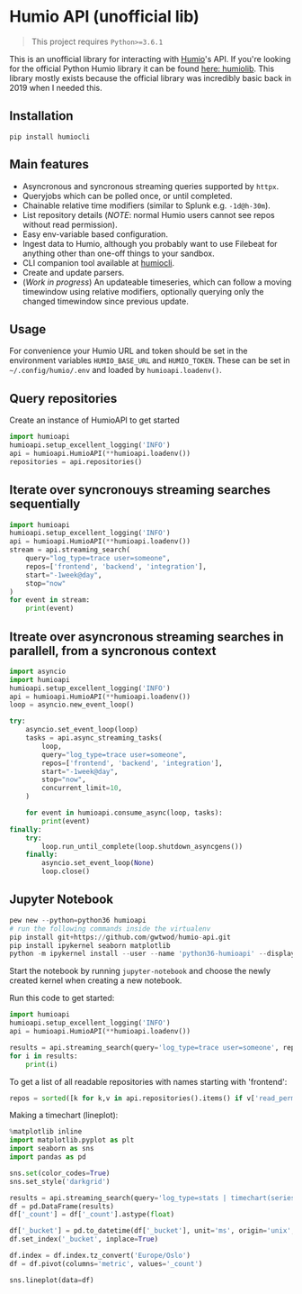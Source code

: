 # Humio API (unofficial lib)

> This project requires `Python>=3.6.1`

This is an unofficial library for interacting with [Humio](https://www.humio.com/)'s API. If you're looking for the official Python Humio library it can be found [here: humiolib](https://github.com/humio/python-humio). This library mostly exists because the official library was incredibly basic back in 2019 when I needed this.

## Installation

    pip install humiocli

## Main features

* Asyncronous and syncronous streaming queries supported by `httpx`.
* Queryjobs which can be polled once, or until completed.
* Chainable relative time modifiers (similar to Splunk e.g. `-1d@h-30m`).
* List repository details (*NOTE*: normal Humio users cannot see repos without read permission).
* Easy env-variable based configuration.
* Ingest data to Humio, although you probably want to use Filebeat for anything other than one-off things to your sandbox.
* CLI companion tool available at [humiocli](https://github.com/gwtwod/humiocli).
* Create and update parsers.
* (*Work in progress*) An updateable timeseries, which can follow a moving timewindow using relative modifiers, optionally querying only the changed timewindow since previous update.

## Usage

For convenience your Humio URL and token should be set in the environment variables `HUMIO_BASE_URL` and `HUMIO_TOKEN`. These can be set in `~/.config/humio/.env` and loaded by `humioapi.loadenv()`.

## Query repositories

Create an instance of HumioAPI to get started

```python
import humioapi
humioapi.setup_excellent_logging('INFO')
api = humioapi.HumioAPI(**humioapi.loadenv())
repositories = api.repositories()
```

## Iterate over syncronouys streaming searches sequentially

```python
import humioapi
humioapi.setup_excellent_logging('INFO')
api = humioapi.HumioAPI(**humioapi.loadenv())
stream = api.streaming_search(
    query="log_type=trace user=someone",
    repos=['frontend', 'backend', 'integration'],
    start="-1week@day",
    stop="now"
)
for event in stream:
    print(event)
```

## Itreate over asyncronous streaming searches in parallell, from a syncronous context

```python
import asyncio
import humioapi
humioapi.setup_excellent_logging('INFO')
api = humioapi.HumioAPI(**humioapi.loadenv())
loop = asyncio.new_event_loop()

try:
    asyncio.set_event_loop(loop)
    tasks = api.async_streaming_tasks(
        loop,
        query="log_type=trace user=someone",
        repos=['frontend', 'backend', 'integration'],
        start="-1week@day",
        stop="now",
        concurrent_limit=10,
    )

    for event in humioapi.consume_async(loop, tasks):
        print(event)
finally:
    try:
        loop.run_until_complete(loop.shutdown_asyncgens())
    finally:
        asyncio.set_event_loop(None)
        loop.close()
```

## Jupyter Notebook

```python
pew new --python=python36 humioapi
# run the following commands inside the virtualenv
pip install git+https://github.com/gwtwod/humio-api.git
pip install ipykernel seaborn matplotlib
python -m ipykernel install --user --name 'python36-humioapi' --display-name 'Python 3.6 (venv humioapi)'
```

Start the notebook by running `jupyter-notebook` and choose the newly created kernel when creating a new notebook.

Run this code to get started:

```python
import humioapi
humioapi.setup_excellent_logging('INFO')
api = humioapi.HumioAPI(**humioapi.loadenv())

results = api.streaming_search(query='log_type=trace user=someone', repos=['frontend', 'backend'], start="@d", stop="now")
for i in results:
    print(i)
```

To get a list of all readable repositories with names starting with 'frontend':

```python
repos = sorted([k for k,v in api.repositories().items() if v['read_permission'] and k.startswith('frontend')])
```

Making a timechart (lineplot):

```python
%matplotlib inline
import matplotlib.pyplot as plt
import seaborn as sns
import pandas as pd

sns.set(color_codes=True)
sns.set_style('darkgrid')

results = api.streaming_search(query='log_type=stats | timechart(series=metric)', repos=['frontend'], start=start, stop=stop)
df = pd.DataFrame(results)
df['_count'] = df['_count'].astype(float)

df['_bucket'] = pd.to_datetime(df['_bucket'], unit='ms', origin='unix', utc=True)
df.set_index('_bucket', inplace=True)

df.index = df.index.tz_convert('Europe/Oslo')
df = df.pivot(columns='metric', values='_count')

sns.lineplot(data=df)
```
